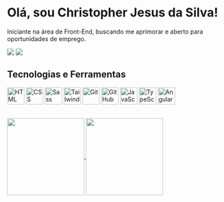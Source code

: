 # Olá, sou Christopher Jesus da Silva!

Iniciante na área de Front-End, buscando me aprimorar e aberto para oportunidades de emprego.

<div>
    <a href="https://www.linkedin.com/in/christopher-jesus-da-silva-49164b288/" target="_blank"><img loading="lazy" src="https://img.shields.io/badge/-LinkedIn-%230077B5?style=for-the-badge&logo=linkedin&logoColor=white" target="_blank"></a>   
    <a href = "mailto:christopher990172@gmail.com"><img loading="lazy" src="https://img.shields.io/badge/Gmail-D14836?style=for-the-badge&logo=gmail&logoColor=white" target="_blank"></a>
</div>

## Tecnologias e Ferramentas

<div>
    <img loading="lazy" alt="HTML" src="https://cdn.jsdelivr.net/gh/devicons/devicon@latest/icons/html5/html5-original.svg" width="40" />
    <img loading="lazy" alt="CSS" src="https://cdn.jsdelivr.net/gh/devicons/devicon@latest/icons/css3/css3-original.svg" width="40" />
    <img loading="lazy" alt="Sass" src="https://cdn.jsdelivr.net/gh/devicons/devicon@latest/icons/sass/sass-original.svg" width="40" />
    <img loading="lazy" alt="Tailwind" src="https://cdn.jsdelivr.net/gh/devicons/devicon@latest/icons/tailwindcss/tailwindcss-original.svg" width="40" />
    <img loading="lazy" alt="Git" src="https://cdn.jsdelivr.net/gh/devicons/devicon@latest/icons/git/git-original.svg" width="40" />
    <img loading="lazy" alt="GitHub" src="https://cdn.jsdelivr.net/gh/devicons/devicon@latest/icons/github/github-original.svg" width="40" />
    <img loading="lazy" alt="JavaScript" src="https://cdn.jsdelivr.net/gh/devicons/devicon@latest/icons/javascript/javascript-original.svg" width="40" />
    <img loading="lazy" alt="TypeScript" src="https://cdn.jsdelivr.net/gh/devicons/devicon@latest/icons/typescript/typescript-original.svg" width="40" />
    <img loading="lazy" alt="Angular" src="https://cdn.jsdelivr.net/gh/devicons/devicon@latest/icons/angular/angular-original.svg" width="40" />
</div>

##
<a href="https://github.com/krjorn">
    <img loading="lazy" height="180em" align="center" src="https://github-readme-stats.vercel.app/api/top-langs/?username=krjorn&locale=pt-br&layout=compact&langs_count=6&title_color=00ff94&text_color=f0f0f0&icon_color=00ff94&border_color=f0f0f0&bg_color=1b1b1b"/>
    <img loading="lazy" height="180em" align="center" src="https://github-readme-stats.vercel.app/api?username=krjorn&locale=pt-br&show_icons=true&include_all_commits=true&title_color=00ff94&text_color=f0f0f0&icon_color=00ff94&border_color=f0f0f0&bg_color=1b1b1b"/>
</a>

